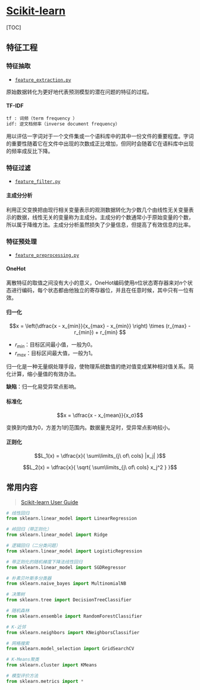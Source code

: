 <link rel="stylesheet" href="https://zhmhbest.gitee.io/hellomathematics/style/index.css">
<script src="https://zhmhbest.gitee.io/hellomathematics/style/index.js"></script>

# [Scikit-learn](../index.html)

[TOC]

## 特征工程

### 特征抽取

- [`feature_extraction.py`](SRC/feature_extraction.py)

原始数据转化为更好地代表预测模型的潜在问题的特征的过程。

#### TF-IDF

```txt
tf : 词频（term frequency ）
idf: 逆文档频率（inverse document frequency）
```

用以评估一字词对于一个文件集或一个语料库中的其中一份文件的重要程度。字词的重要性随着它在文件中出现的次数成正比增加，但同时会随着它在语料库中出现的频率成反比下降。

### 特征过滤

- [`feature_filter.py`](SRC/feature_filter.py)

#### 主成分分析

利用正交变换把由现行相关变量表示的观测数据转化为少数几个由线性无关变量表示的数据，线性无关的变量称为主成分。主成分的个数通常小于原始变量的个数，所以属于降维方法。主成分分析虽然损失了少量信息，但提高了有效信息的比率。

### 特征预处理

- [`feature_preprocessing.py`](SRC/feature_preprocessing.py)

#### OneHot

离散特征的取值之间没有大小的意义，OneHot编码使用$n$位状态寄存器来对$n$个状态进行编码，每个状态都由他独立的寄存器位，并且在任意时候，其中只有一位有效。

#### 归一化

$$x =
    \left(\dfrac{x - x_{min}}{x_{max} - x_{min}} \right)
    \times
    (r_{max} - r_{min})
    +
    r_{min}
$$

- $r_{min}$：目标区间最小值，一般为$0$。
- $r_{max}$：目标区间最大值，一般为$1$。

归一化是一种无量纲处理手段，使物理系统数值的绝对值变成某种相对值关系。简化计算，缩小量值的有效办法。

**缺陷**：归一化易受异常点影响。

#### 标准化

$$x = \dfrac{x - x_{mean}}{x_σ}$$

变换到均值为0，方差为1的范围内。数据量充足时，受异常点影响较小。

#### 正则化

$$L_1(x) = \dfrac{x}{ \sum\limits_{j\ of\ cols} |x_j| }$$

$$L_2(x) = \dfrac{x}{ \sqrt{ \sum\limits_{j\ of\ cols} x_j^2 } }$$

## 常用内容

>[Scikit-learn User Guide](https://scikit-learn.org/stable/user_guide.html)

```py
# 线性回归
from sklearn.linear_model import LinearRegression

# 岭回归（带正则化）
from sklearn.linear_model import Ridge

# 逻辑回归（二分类问题）
from sklearn.linear_model import LogisticRegression

# 带正则化的随机梯度下降法线性回归
from sklearn.linear_model import SGDRegressor

# 朴素贝叶斯多分类器
from sklearn.naive_bayes import MultinomialNB

# 决策树
from sklearn.tree import DecisionTreeClassifier

# 随机森林
from sklearn.ensemble import RandomForestClassifier

# K-近邻
from sklearn.neighbors import KNeighborsClassifier

# 网格搜索
from sklearn.model_selection import GridSearchCV

# K-Means聚类
from sklearn.cluster import KMeans

# 模型评价方法
from sklearn.metrics import *
```
